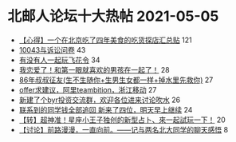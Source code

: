 # 北邮人论坛十大热帖 2021-05-05

- [【心得】一个在北京吃了四年美食的吃货探店汇总贴](https://bbs.byr.cn/article/Food/512221) 121
- [10043与诉讼问卷](https://bbs.byr.cn/article/GoAbroad/376575) 43
- [有没有人一起玩飞花令](https://bbs.byr.cn/article/Poetry/34402) 34
- [我恋爱了！和第一眼就喜欢的男孩在一起了！](https://bbs.byr.cn/article/Feeling/3169199) 28
- [86年叔叔征友(生不生随你+生男生女都一样+掉水里先救你)](https://bbs.byr.cn/article/Friends/1992339) 27
- [offer求建议，阿里teambition，浙江移动](https://bbs.byr.cn/article/WorkLife/1166808) 27
- [新建了个byr投资交流群，欢迎各位进来讨论吹水](https://bbs.byr.cn/article/Financial/80130) 26
- [联系到的同学钱全部追回 新来了四位，明天早上继续](https://bbs.byr.cn/article/Picture/3285696) 24
- [【转】超神准！星座小王子独创的新型占卜、來一起試玩一下！](https://bbs.byr.cn/article/Constellations/326533) 20
- [【讨论】前路漫漫，一直向前。——记与两名北大同学的聊天感悟](https://bbs.byr.cn/article/Talking/6270033) 8


